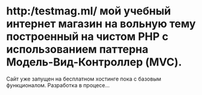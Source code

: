 # http:/testmag.ml/ мой учебный интернет магазин на вольную тему построенный на чистом PHP с использованием паттерна Модель-Вид-Контроллер (MVC).
Сайт уже запущен на бесплатном хостинге пока с базовым функционалом. Разработка в процесе...
